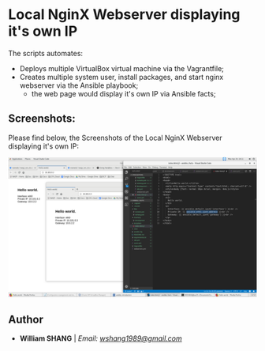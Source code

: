 # Local NginX Webserver displaying it's own IP
The scripts automates:
* Deploys multiple VirtualBox virtual machine via the Vagrantfile;
* Creates multiple system user, install packages, and start nginx webserver via the Ansible playbook;
    * the web page would display it's own IP via Ansible facts;

## Screenshots:
Please find below, the Screenshots of the Local NginX Webserver displaying it's own IP:

![ansible_facts_template](ansible_facts_template.png)

## Author
* **William SHANG** | *Email: wshang1989@gmail.com*


